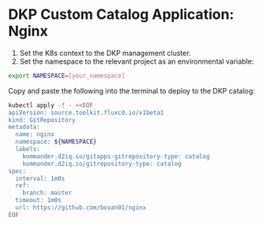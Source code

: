 # DKP Custom Catalog Application: Nginx

1. Set the K8s context to the DKP management cluster.
2. Set the namespace to the relevant project as an environmental variable:

```bash
export NAMESPACE=[your_namespace]
````

Copy and paste the following into the terminal to deploy to the DKP catalog:

```bash
kubectl apply -f - <<EOF
apiVersion: source.toolkit.fluxcd.io/v1beta1
kind: GitRepository
metadata:
  name: nginx
  namespace: ${NAMESPACE}
  labels:
    kommander.d2iq.io/gitapps-gitrepository-type: catalog
    kommander.d2iq.io/gitrepository-type: catalog
spec:
  interval: 1m0s
  ref:
    branch: master
  timeout: 1m0s
  url: https://github.com/bovan01/nginx
EOF
```
